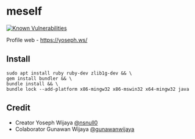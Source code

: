 # meself

[![Known Vulnerabilities](https://snyk.io/test/github/nsnull0/meself/badge.svg?targetFile=Gemfile.lock)](https://snyk.io/test/github/nsnull0/meself?targetFile=Gemfile.lock)

Profile web - <https://yoseph.ws/>

## Install

```shell
sudo apt install ruby ruby-dev zlib1g-dev && \
gem install bundler && \
bundle install && \
bundle lock --add-platform x86-mingw32 x86-mswin32 x64-mingw32 java
```

## Credit

- Creator Yoseph Wijaya [@nsnull0](https://github.com/nsnull0)
- Colaborator Gunawan Wijaya [@gunawanwijaya](https://github.com/gunawanwijaya)
